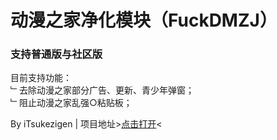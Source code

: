 # 动漫之家净化模块（FuckDMZJ）
### 支持普通版与社区版

目前支持功能：<br>
﹂去除动漫之家部分广告、更新、青少年弹窗；<br>
﹂阻止动漫之家乱强○粘贴板；

By iTsukezigen | 
项目地址>[点击打开](https://github.com/cokkeijigen/FuckDMZJ)<
